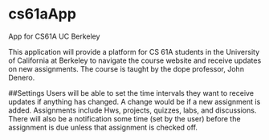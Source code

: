 # cs61aApp
App for CS61A UC Berkeley

This application will provide a platform for CS 61A students in the University of California at Berkeley to navigate the course website and receive updates on new assignments. The course is taught by the dope professor, John Denero. 

##Settings
Users will be able to set the time intervals they want to receive updates if anything has changed. A change would be if a new assignment is added. Assignments include Hws, projects, quizzes, labs, and discussions. There will also be a notification some time (set by the user) before the assignment is due unless that assignment is checked off. 
